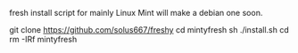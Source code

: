fresh install script for mainly Linux Mint
will make a debian one soon.

git clone https://github.com/solus667/freshy
cd mintyfresh
sh ./install.sh
cd
rm -IRf mintyfresh
